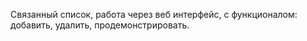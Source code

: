 Связанный список, работа через веб интерфейс, с функционалом: добавить, удалить, продемонстрировать.
